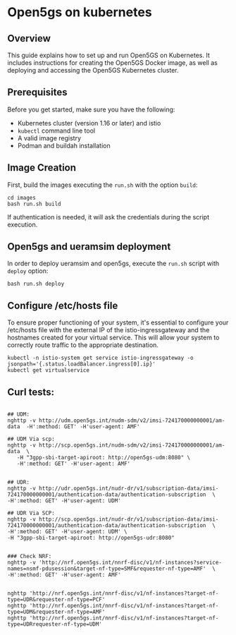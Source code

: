
# Open5gs on kubernetes

## Overview
This guide explains how to set up and run Open5GS on Kubernetes. It includes instructions for creating the Open5GS Docker image, as well as deploying and accessing the Open5GS Kubernetes cluster.

## Prerequisites

Before you get started, make sure you have the following:

- Kubernetes cluster (version 1.16 or later) and istio
- `kubectl` command line tool
- A valid image registry 
- Podman and buildah installation

## Image Creation
First, build the images executing the `run.sh` with the option `build`:

```shell
cd images
bash run.sh build
```
If authentication is needed, it will ask the credentials during the script execution.


## Open5gs and ueramsim deployment
In order to deploy ueramsim and open5gs, execute the `run.sh`  script  with `deploy` option:
```shell
bash run.sh deploy
```

## Configure /etc/hosts file
To ensure proper functioning of your system, it's essential to configure your /etc/hosts file with the external IP of the istio-ingressgateway and the hostnames created for your virtual service. This will allow your system to correctly route traffic to the appropriate destination.
```shell
kubectl -n istio-system get service istio-ingressgateway -o jsonpath='{.status.loadBalancer.ingress[0].ip}'
kubectl get virtualservice
```

## Curl tests:
```shell

## UDM:
nghttp -v http://udm.open5gs.int/nudm-sdm/v2/imsi-724170000000001/am-data  -H':method: GET' -H'user-agent: AMF'

## UDM Via scp:
nghttp -v http://scp.open5gs.int/nudm-sdm/v2/imsi-724170000000001/am-data  \
   -H "3gpp-sbi-target-apiroot: http://open5gs-udm:8080" \
   -H':method: GET' -H'user-agent: AMF'


## UDR:
nghttp -v http://udr.open5gs.int/nudr-dr/v1/subscription-data/imsi-724170000000001/authentication-data/authentication-subscription  \
-H':method: GET' -H'user-agent: UDM'

## UDR Via SCP:
nghttp -v http://scp.open5gs.int/nudr-dr/v1/subscription-data/imsi-724170000000001/authentication-data/authentication-subscription  \
-H':method: GET' -H'user-agent: UDM' \
-H "3gpp-sbi-target-apiroot: http://open5gs-udr:8080"


### Check NRF:
nghttp -v 'http://nrf.open5gs.int/nnrf-disc/v1/nf-instances?service-names=nsmf-pdusession&target-nf-type=SMF&requester-nf-type=AMF'  \
-H':method: GET' -H'user-agent: AMF'


nghttp 'http://nrf.open5gs.int/nnrf-disc/v1/nf-instances?target-nf-type=UDR&requester-nf-type=PCF'
nghttp 'http://nrf.open5gs.int/nnrf-disc/v1/nf-instances?target-nf-type=UDM&requester-nf-type=AMF'
nghttp 'http://nrf.open5gs.int/nnrf-disc/v1/nf-instances?target-nf-type=UDRrequester-nf-type=UDM'

```
